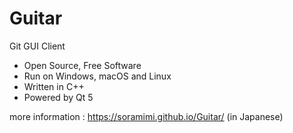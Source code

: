 # Guitar
Git GUI Client

* Open Source, Free Software
* Run on Windows, macOS and Linux
* Written in C++
* Powered by Qt 5

more information : https://soramimi.github.io/Guitar/ (in Japanese)
